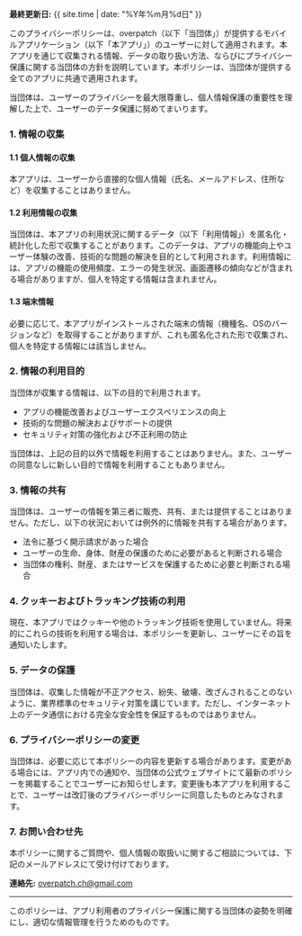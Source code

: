 **最終更新日:** {{ site.time | date: "%Y年%m月%d日" }}

このプライバシーポリシーは、overpatch（以下「当団体」）が提供するモバイルアプリケーション（以下「本アプリ」）のユーザーに対して適用されます。本アプリを通じて収集される情報、データの取り扱い方法、ならびにプライバシー保護に関する当団体の方針を説明しています。本ポリシーは、当団体が提供する全てのアプリに共通で適用されます。

当団体は、ユーザーのプライバシーを最大限尊重し、個人情報保護の重要性を理解した上で、ユーザーのデータ保護に努めてまいります。

### 1. 情報の収集

#### 1.1 個人情報の収集
本アプリは、ユーザーから直接的な個人情報（氏名、メールアドレス、住所など）を収集することはありません。

#### 1.2 利用情報の収集
当団体は、本アプリの利用状況に関するデータ（以下「利用情報」）を匿名化・統計化した形で収集することがあります。このデータは、アプリの機能向上やユーザー体験の改善、技術的な問題の解決を目的として利用されます。利用情報には、アプリの機能の使用頻度、エラーの発生状況、画面遷移の傾向などが含まれる場合がありますが、個人を特定する情報は含まれません。

#### 1.3 端末情報
必要に応じて、本アプリがインストールされた端末の情報（機種名、OSのバージョンなど）を取得することがありますが、これも匿名化された形で収集され、個人を特定する情報には該当しません。

### 2. 情報の利用目的
当団体が収集する情報は、以下の目的で利用されます。
- アプリの機能改善およびユーザーエクスペリエンスの向上
- 技術的な問題の解決およびサポートの提供
- セキュリティ対策の強化および不正利用の防止

当団体は、上記の目的以外で情報を利用することはありません。また、ユーザーの同意なしに新しい目的で情報を利用することもありません。

### 3. 情報の共有
当団体は、ユーザーの情報を第三者に販売、共有、または提供することはありません。ただし、以下の状況においては例外的に情報を共有する場合があります。
- 法令に基づく開示請求があった場合
- ユーザーの生命、身体、財産の保護のために必要があると判断される場合
- 当団体の権利、財産、またはサービスを保護するために必要と判断される場合

### 4. クッキーおよびトラッキング技術の利用
現在、本アプリではクッキーや他のトラッキング技術を使用していません。将来的にこれらの技術を利用する場合は、本ポリシーを更新し、ユーザーにその旨を通知いたします。

### 5. データの保護
当団体は、収集した情報が不正アクセス、紛失、破壊、改ざんされることのないように、業界標準のセキュリティ対策を講じています。ただし、インターネット上のデータ通信における完全な安全性を保証するものではありません。

### 6. プライバシーポリシーの変更
当団体は、必要に応じて本ポリシーの内容を更新する場合があります。変更がある場合には、アプリ内での通知や、当団体の公式ウェブサイトにて最新のポリシーを掲載することでユーザーにお知らせします。変更後も本アプリを利用することで、ユーザーは改訂後のプライバシーポリシーに同意したものとみなされます。

### 7. お問い合わせ先
本ポリシーに関するご質問や、個人情報の取扱いに関するご相談については、下記のメールアドレスにて受け付けております。

**連絡先:** [overpatch.ch@gmail.com](mailto:overpatch.ch@gmail.com)

---

このポリシーは、アプリ利用者のプライバシー保護に関する当団体の姿勢を明確にし、適切な情報管理を行うためのものです。
